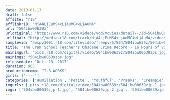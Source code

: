 ```yaml
---
date: 2019-01-13
draft: false
affsite: "r18"
afflinkr18: "NjA4LjEuMS4xLjAuMC4wLjAuMA"
url: "504ibw00639z"
urloriginal: "http://www.r18.com/videos/vod/movies/detail/-/id=504ibw00639z"
urlfinal: "http://media.r18.com/track/NjA4LjEuMS4xLjAuMC4wLjAuMA/videos/vod/movies/detail/-/id=504ibw00639z"
samplevid: "awspv3001.r18.com/litevideo/freepv/5/504/504ibw639z/504ibw639z_dmb_w.mp4"
title: "The Cram School Teacher's Obscene Crime Record - 16 Hours of Video"
mainimgurl: "pics.r18.com/digital/video/504ibw00639z/504ibw00639zps.jpg"
mainimgs: "504ibw00639zps.jpg"
releasedate: "Oct. 23, 2017"
duration: 965
productioncomp: "I.B.WORKS"
girls: ['----']
categories: ['Humiliation', 'Petite', 'Youthful', 'Pranks', 'Creampie', 'Compilation', 'Homemade', 'Hi-Def', 'More Than 16 Hours Of Footage']
imgurls: ['pics.r18.com/digital/video/504ibw00639z/504ibw00639zjp-1.jpg', 'pics.r18.com/digital/video/504ibw00639z/504ibw00639zjp-2.jpg', 'pics.r18.com/digital/video/504ibw00639z/504ibw00639zjp-3.jpg', 'pics.r18.com/digital/video/504ibw00639z/504ibw00639zjp-4.jpg', 'pics.r18.com/digital/video/504ibw00639z/504ibw00639zjp-5.jpg', 'pics.r18.com/digital/video/504ibw00639z/504ibw00639zjp-6.jpg', 'pics.r18.com/digital/video/504ibw00639z/504ibw00639zjp-7.jpg', 'pics.r18.com/digital/video/504ibw00639z/504ibw00639zjp-8.jpg', 'pics.r18.com/digital/video/504ibw00639z/504ibw00639zjp-9.jpg', 'pics.r18.com/digital/video/504ibw00639z/504ibw00639zjp-10.jpg', 'pics.r18.com/digital/video/504ibw00639z/504ibw00639zjp-11.jpg', 'pics.r18.com/digital/video/504ibw00639z/504ibw00639zjp-12.jpg', 'pics.r18.com/digital/video/504ibw00639z/504ibw00639zjp-13.jpg', 'pics.r18.com/digital/video/504ibw00639z/504ibw00639zjp-14.jpg', 'pics.r18.com/digital/video/504ibw00639z/504ibw00639zjp-15.jpg', 'pics.r18.com/digital/video/504ibw00639z/504ibw00639zjp-16.jpg', 'pics.r18.com/digital/video/504ibw00639z/504ibw00639zjp-17.jpg', 'pics.r18.com/digital/video/504ibw00639z/504ibw00639zjp-18.jpg', 'pics.r18.com/digital/video/504ibw00639z/504ibw00639zjp-19.jpg', 'pics.r18.com/digital/video/504ibw00639z/504ibw00639zjp-20.jpg']
imgs: ['504ibw00639zjp-1.jpg', '504ibw00639zjp-2.jpg', '504ibw00639zjp-3.jpg', '504ibw00639zjp-4.jpg', '504ibw00639zjp-5.jpg', '504ibw00639zjp-6.jpg', '504ibw00639zjp-7.jpg', '504ibw00639zjp-8.jpg', '504ibw00639zjp-9.jpg', '504ibw00639zjp-10.jpg', '504ibw00639zjp-11.jpg', '504ibw00639zjp-12.jpg', '504ibw00639zjp-13.jpg', '504ibw00639zjp-14.jpg', '504ibw00639zjp-15.jpg', '504ibw00639zjp-16.jpg', '504ibw00639zjp-17.jpg', '504ibw00639zjp-18.jpg', '504ibw00639zjp-19.jpg', '504ibw00639zjp-20.jpg']
---
```

